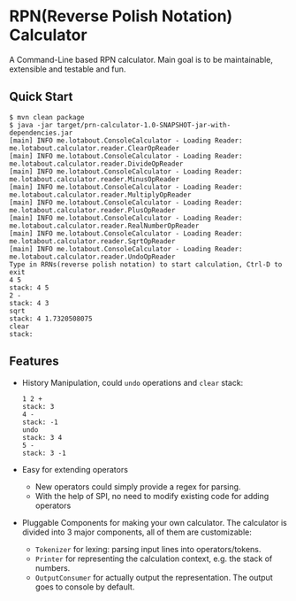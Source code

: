 # RPN(Reverse Polish Notation) Calculator

A Command-Line based RPN calculator. Main goal is to be maintainable,
extensible and testable and fun.

## Quick Start

```console
$ mvn clean package
$ java -jar target/prn-calculator-1.0-SNAPSHOT-jar-with-dependencies.jar
[main] INFO me.lotabout.ConsoleCalculator - Loading Reader: me.lotabout.calculator.reader.ClearOpReader
[main] INFO me.lotabout.ConsoleCalculator - Loading Reader: me.lotabout.calculator.reader.DivideOpReader
[main] INFO me.lotabout.ConsoleCalculator - Loading Reader: me.lotabout.calculator.reader.MinusOpReader
[main] INFO me.lotabout.ConsoleCalculator - Loading Reader: me.lotabout.calculator.reader.MultiplyOpReader
[main] INFO me.lotabout.ConsoleCalculator - Loading Reader: me.lotabout.calculator.reader.PlusOpReader
[main] INFO me.lotabout.ConsoleCalculator - Loading Reader: me.lotabout.calculator.reader.RealNumberOpReader
[main] INFO me.lotabout.ConsoleCalculator - Loading Reader: me.lotabout.calculator.reader.SqrtOpReader
[main] INFO me.lotabout.ConsoleCalculator - Loading Reader: me.lotabout.calculator.reader.UndoOpReader
Type in RRNs(reverse polish notation) to start calculation, Ctrl-D to exit
4 5
stack: 4 5
2 -
stack: 4 3
sqrt
stack: 4 1.7320508075
clear
stack:
```

## Features

* History Manipulation, could `undo` operations and `clear` stack:

    ```console
    1 2 +
    stack: 3
    4 -
    stack: -1
    undo
    stack: 3 4
    5 -
    stack: 3 -1
    ```

* Easy for extending operators
    * New operators could simply provide a regex for parsing.
    * With the help of SPI, no need to modify existing code for adding operators

* Pluggable Components for making your own calculator. The calculator is
  divided into 3 major components, all of them are customizable:
    * `Tokenizer` for lexing: parsing input lines into operators/tokens.
    * `Printer` for representing the calculation context, e.g. the stack of numbers.
    * `OutputConsumer` for actually output the representation. The output goes to console by default.

